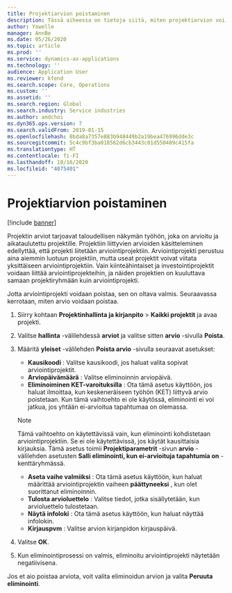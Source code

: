 ```yaml
---
title: Projektiarvion poistaminen
description: Tässä aiheessa on tietoja siitä, miten projektiarvion voi poistaa, kun se on valmis.
author: Yowelle
manager: AnnBe
ms.date: 05/26/2020
ms.topic: article
ms.prod: ''
ms.service: dynamics-ax-applications
ms.technology: ''
audience: Application User
ms.reviewer: kfend
ms.search.scope: Core, Operations
ms.custom: ''
ms.assetid: ''
ms.search.region: Global
ms.search.industry: Service industries
ms.author: andchoi
ms.dyn365.ops.version: 7
ms.search.validFrom: 2019-01-15
ms.openlocfilehash: 8bda8a7357e883b948449b2a19bea476996dde3c
ms.sourcegitcommit: 5c4c9bf3ba018562d6cb3443c01d550489c415fa
ms.translationtype: HT
ms.contentlocale: fi-FI
ms.lasthandoff: 10/16/2020
ms.locfileid: "4075401"
---
```

# <a name="eliminate-a-project-estimate"></a>Projektiarvion poistaminen

[!include [banner](../includes/banner.md)]

Projektin arviot tarjoavat taloudellisen näkymän työhön, joka on arvioitu ja aikataulutettu projektille. Projektiin liittyvien arvioiden käsitteleminen edellyttää, että projekti liitetään arviointiprojektiin. Arviointiprojekti perustuu aina aiemmin luotuun projektiin, mutta useat projektit voivat viitata yksittäiseen arviointiprojektiin. Vain kiinteähintaiset ja investointiprojektit voidaan liittää arviointiprojekteihin, ja näiden projektien on kuuluttava samaan projektiryhmään kuin arviointiprojekti.

Jotta arviointiprojekti voidaan poistaa, sen on oltava valmis. Seuraavassa kerrotaan, miten arvio voidaan poistaa.

1. Siirry kohtaan **Projektinhallinta ja kirjanpito** > **Kaikki projektit** ja avaa projekti. 
2. Valitse **hallinta** -välilehdessä **arviot** ja valitse sitten **arvio** -sivulla **Poista**.
3. Määritä **yleiset** -välilehden **Poista arvio** -sivulla seuraavat asetukset:

   - **Kausikoodi** : Valitse kausikoodi, jos haluat valita sopivat arviointiprojektit. 
   - **Arviopäivämäärä** : Valitse eliminoinnin arviopäivä.
   - **Eliminoiminen KET-varoituksilla** : Ota tämä asetus käyttöön, jos haluat ilmoittaa, kun keskeneräiseen työhön (KET) liittyvä arvio poistetaan. Kun tämä vaihtoehto ei ole käytössä, eliminointi ei voi jatkua, jos yhtään ei-arvioitua tapahtumaa on olemassa. 
   > [!NOTE]
   > Tämä vaihtoehto on käytettävissä vain, kun eliminointi kohdistetaan arviointiprojektiin. Se ei ole käytettävissä, jos käytät kausittaisia kirjauksia. Tämä asetus toimii **Projektiparametrit** -sivun **arvio** -välilehden asetusten **Salli eliminointi, kun ei-arvioituja tapahtumia on** -kenttäryhmässä.
   - **Aseta vaihe valmiiksi** : Ota tämä asetus käyttöön, kun haluat määrittää arviointiprojektin vaiheen **päättyneeksi** , kun olet suorittanut eliminoinnin.
   - **Tulosta arvioluettelo** : Valitse tiedot, jotka sisällytetään, kun arvioluettelo tulostetaan.
   - **Näytä infoloki** : Ota tämä asetus käyttöön, kun haluat näyttää infolokin.
   - **Kirjauspvm** : Valitse arvion kirjanpidon kirjauspäivä.

4.  Valitse **OK**.
5. Kun eliminointiprosessi on valmis, eliminoitu arviointiprojekti näytetään negatiivisena. 

Jos et aio poistaa arviota, voit valita eliminoidun arvion ja valita **Peruuta eliminointi**.   

